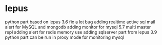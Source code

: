 # lepus
python part
based on lepus 3.6
fix a lot bug 
adding realtime active sql mail alert for MySQL and mongodb
adding monitor for mysql 5.7 multi master repl
adding alert for redis memory use
adding sqlserver part from lepus 3.9
python part can be run in proxy mode for monitoring mysql 
